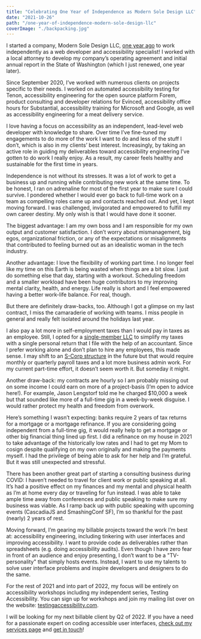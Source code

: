 ```yaml
---
title: "Celebrating One Year of Independence as Modern Sole Design LLC"
date: "2021-10-26"
path: "/one-year-of-independence-modern-sole-design-llc"
coverImage: "./backpacking.jpg"
---
```


I started a company, Modern Sole Design LLC, [one year ago](https://twitter.com/marcysutton/status/1313576837323186176) to work independently as a web developer and accessibility specialist! I worked with a local attorney to develop my company’s operating agreement and initial annual report in the State of Washington (which I just renewed, one year later).

Since September 2020, I’ve worked with numerous clients on projects specific to their needs. I worked on automated accessibility testing for Tenon, accessibility engineering for the open source platform Forem, product consulting and developer relations for Evinced, accessibility office hours for Substantial, accessibility training for Microsoft and Google, as well as accessibility engineering for a meat delivery service.

I love having a focus on accessibility as an independent, lead-level web developer with knowledge to share. Over time I’ve fine-tuned my engagements to do more of the work I want to do and less of the stuff I don’t, which is also in my clients’ best interest. Increasingly, by taking an active role in guiding my deliverables toward accessibility engineering I’ve gotten to do work I really enjoy. As a result, my career feels healthy and sustainable for the first time in years.

Independence is not without its stresses. It was a lot of work to get a business up and running while contributing new work at the same time. To be honest, I ran on adrenaline for most of the first year to make sure I could survive. I pondered whether I would ever go back to full-time work on a team as compelling roles came up and contacts reached out. And yet, I kept moving forward. I was challenged, invigorated and empowered to fulfill my own career destiny. My only wish is that I would have done it sooner.

The biggest advantage: I am my own boss and I am responsible for my own output and customer satisfaction. I don’t worry about mismanagement, big egos, organizational friction, or any of the expectations or misalignments that contributed to feeling burned out as an idealistic woman in the tech industry.

Another advantage: I love the flexibility of working part time. I no longer feel like my time on this Earth is being wasted when things are a bit slow. I just do something else that day, starting with a workout. Scheduling freedom and a smaller workload have been huge contributors to my improving mental clarity, health, and energy. Life really is short and I feel empowered having a better work-life balance. For real, though.

But there are definitely draw-backs, too. Although I got a glimpse on my last contract, I miss the camaraderie of working with teams. I miss people in general and really felt isolated around the holidays last year.

I also pay a lot more in self-employment taxes than I would pay in taxes as an employee. Still, I opted for a [single-member LLC](https://www.irs.gov/businesses/small-businesses-self-employed/single-member-limited-liability-companies) to simplify my taxes with a single personal return that I file with the help of an accountant. Since I prefer working alone and don’t plan to hire any employees, this made sense. I may shift to an [S-Corp structure](https://www.irs.gov/businesses/small-businesses-self-employed/s-corporations) in the future but that would require monthly or quarterly payroll taxes and a lot more business admin work. For my current part-time effort, it doesn’t seem worth it. But someday it might.

Another draw-back: my contracts are hourly so I am probably missing out on some income I could earn on more of a project-basis (I’m open to advice here!). For example, Jason Lengstorf told me he charged $10,000 a week but that sounded like more of a full-time gig in a week-by-week disguise. I would rather protect my health and freedom from overwork.

Here’s something I wasn’t expecting: banks require 2 years of tax returns for a mortgage or a mortgage refinance. If you are considering going independent from a full-time gig, it would really help to get a mortgage or other big financial thing lined up first. I did a refinance on my house in 2021 to take advantage of the historically low rates and I had to get my Mom to cosign despite qualifying on my own originally and making the payments myself. I had the privilege of being able to ask for her help and I’m grateful. But it was still unexpected and stressful.

There has been another great part of starting a consulting business during COVID: I haven’t needed to travel for client work or public speaking at all. It’s had a positive effect on my finances and my mental and physical health as I’m at home every day or traveling for fun instead. I was able to take ample time away from conferences and public speaking to make sure my business was viable. As I ramp back up with public speaking with upcoming events (CascadiaJS and SmashingConf SF), I’m so thankful for the past (nearly) 2 years of rest.

Moving forward, I’m gearing my billable projects toward the work I’m best at: accessibility engineering, including tinkering with user interfaces and improving accessibility. I want to provide code as deliverables rather than spreadsheets (e.g. doing accessibility audits). Even though I have zero fear in front of an audience and enjoy presenting, I don’t want to be a "TV-personality" that simply hosts events. Instead, I want to use my talents to solve user interface problems and inspire developers and designers to do the same.

For the rest of 2021 and into part of 2022, my focus will be entirely on accessibility workshops including my independent series, Testing Accessibility. You can sign up for workshops and join my mailing list over on the website: [testingaccessibility.com](https://testingaccessibility.com).

I will be looking for my next billable client by Q2 of 2022. If you have a need for a passionate expert on coding accessible user interfaces, [check out my services page](/services) and [get in touch](/contact)!
